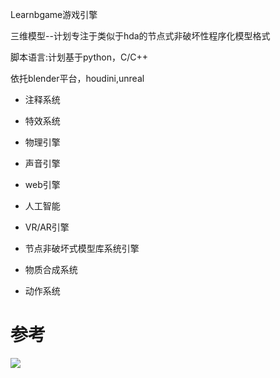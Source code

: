 Learnbgame游戏引擎

三维模型--计划专注于类似于hda的节点式非破坏性程序化模型格式

脚本语言:计划基于python，C/C++

依托blender平台，houdini,unreal

*	注释系统

*	特效系统

*	物理引擎

*	声音引擎

*	web引擎

*	人工智能

*	VR/AR引擎

*	节点非破坏式模型库系统引擎

*	物质合成系统

*	动作系统

# 参考

![](https://github.com/BlenderCN/Learnbgame/blob/master/mDrivEngine/game104.jpg)
